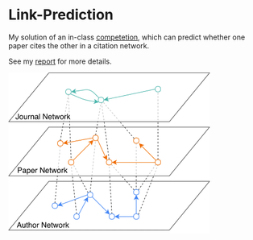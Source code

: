 # Link-Prediction
My solution of an in-class [competetion](https://www.kaggle.com/c/socailcomputing), which can predict whether one paper cites the other in a citation network. 

See my [report](http://gaofangshu.com/wp-content/uploads/2018/06/Link-Prediction-Report.pdf) for more details.

<img src="figure1.png" alt="drawing" width="400px"/>

